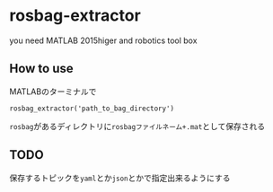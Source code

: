 # rosbag-extractor
you need MATLAB 2015higer and robotics tool box

## How to use

MATLABのターミナルで

```
rosbag_extractor('path_to_bag_directory')
```

`rosbag`があるディレクトリに`rosbagファイルネーム+.mat`として保存される

## TODO

保存するトピックを`yaml`とか`json`とかで指定出来るようにする
